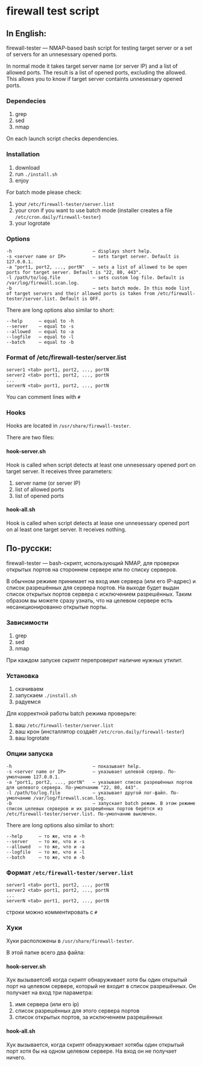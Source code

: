 # firewall test script
## In English:
firewall-tester — NMAP-based bash script for testing target server or a set of servers for an unnesessary opened ports.

In normal mode it takes target server name (or server IP) and a list of allowed ports. The result is a list of opened ports, excluding the allowed. This allows you to know if target server containts unnesessary opened ports. 

### Dependecies
1. grep
2. sed
3. nmap

On each launch script checks dependencies.

### Installation
1. download
2. run `./install.sh`
3. enjoy

For batch mode please check:
1. your `/etc/firewall-tester/server.list`
2. your cron if you want to use batch mode (installer creates a file `/etc/cron.daily/firewall-tester`)
3. your logrotate

### Options
```
-h                              — displays short help.
-s <server name or IP>          — sets target server. Default is 127.0.0.1.
-a "port1, port2, ..., portN"   — sets a list of allowed to be open ports for target server. Default is "22, 80, 443".
-l /path/to/log.file            — sets custom log file. Default is /var/log/firewall.scan.log.
-b                              — sets batch mode. In this mode list of target servers and their allowed ports is taken from /etc/firewall-tester/server.list. Default is OFF.
```
There are long options also similar to short:
```
--help      — equal to -h
--server    — equal to -s
--allowed   — equal to -a
--logfile   — equal to -l
--batch     — equal to -b
```

### Format of /etc/firewall-tester/server.list
```
server1 <tab> port1, port2, ..., portN
server2 <tab> port1, port2, ..., portN
...
serverN <tab> port1, port2, ..., portN
```
You can comment lines with `#`

### Hooks
Hooks are located in `/usr/share/firewall-tester`.

There are two files:

#### hook-server.sh
Hook is called when script detects at least one unnesessary opened port on target server. It receives three parameters:
1. server name (or server IP)
2. list of allowed ports
3. list of opened ports

#### hook-all.sh
Hook is called when script detects at lease one unnesessary opened port on al least one target server. It receives nothing.

## По-русски:
firewall-tester — bash-скрипт, использующий NMAP, для проверки открытых портов на стороннем сервере или по списку серверов.

В обычном режиме принимает на вход имя сервера (или его IP-адрес) и список разрешённых для сервера портов. На выходе будет выдан список открытых портов сервера с исключением разрешённых. Таким образом вы можете сразу узнать, что на целевом сервере есть несанкционированно открытые порты.

### Зависимости
1. grep
2. sed
3. nmap

При каждом запуске скрипт перепроверит наличие нужных утилит.

### Установка
1. скачиваем
2. запускаем `./install.sh`
3. радуемся

Для корректной работы batch режима проверьте:
1. ваш `/etc/firewall-tester/server.list`
2. ваш крон (инсталлятор создаёт `/etc/cron.daily/firewall-tester`)
3. ваш logrotate

### Опции запуска
```
-h                              — показывает help.
-s <server name or IP>          — указывает целевой сервер. По-умолчанию 127.0.0.1.
-a "port1, port2, ..., portN"   — указывает список разрешённых портов для целевого сервера. По-умолчанию "22, 80, 443".
-l /path/to/log.file            — указывает другой лог-файл. По-умолчанию /var/log/firewall.scan.log.
-b                              — запускает batch режим. В этом режиме список целевых серверов и их разрешённых портов берётся из /etc/firewall-tester/server.list. По-умолчанию выключен.
```
There are long options also similar to short:
```
--help      — то же, что и -h
--server    — то же, что и -s
--allowed   — то же, что и -a
--logfile   — то же, что и -l
--batch     — то же, что и -b
```

### Формат `/etc/firewall-tester/server.list`
```
server1 <tab> port1, port2, ..., portN
server2 <tab> port1, port2, ..., portN
...
serverN <tab> port1, port2, ..., portN
```
строки можно комментировать с `#`

### Хуки
Хуки расположены в `/usr/share/firewall-tester`.

В этой папке всего два файла:

#### hook-server.sh
Хук вызывается6 когда скрипт обнаруживает хотя бы один открытый порт на целевом сервере, который не входит в список разрешённых. Он получает на вход три параметра: 
1. имя сервера (или его ip)
2. список разрешённых для этого сервера портов
3. список открытых портов, за исключением разрешённых

#### hook-all.sh
Хук вызывается, когда скрипт обнаруживает хотябы один открытый порт хотя бы на одном целевом сервере. На вход он не получает ничего.
